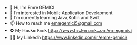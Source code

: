 - 👋 Hi, I’m Emre GEMICI
- 👀 I’m interested in Mobile Application Development
- 🌱 I’m currently learning Java,Kotlin and Swift
- 📫 How to reach me emregemici5@gmail.com
- 👽 My HackerRank https://www.hackerrank.com/emregemici 
- 👨‍💻 My Linkedin https://www.linkedin.com/in/emre-gemici/

<!---
gemiciemre/gemiciemre is a ✨ special ✨ repository because its `README.md` (this file) appears on your GitHub profile.
You can click the Preview link to take a look at your changes.
--->
